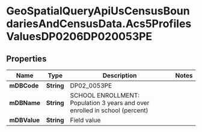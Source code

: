 # GeoSpatialQueryApiUsCensusBoundariesAndCensusData.Acs5ProfilesValuesDP0206DP020053PE

## Properties

Name | Type | Description | Notes
------------ | ------------- | ------------- | -------------
**mDBCode** | **String** | DP02_0053PE | 
**mDBName** | **String** | SCHOOL ENROLLMENT: Population 3 years and over enrolled in school (percent) | 
**mDBValue** | **String** | Field value | 



